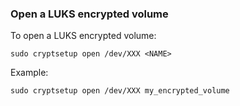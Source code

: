 ### Open a LUKS encrypted volume

To open a LUKS encrypted volume:

```
sudo cryptsetup open /dev/XXX <NAME>
```

Example:

```
sudo cryptsetup open /dev/XXX my_encrypted_volume
```